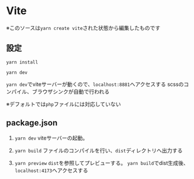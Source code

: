 # Vite
※このソースは`yarn create vite`された状態から編集したものです

## 設定
```
yarn install

yarn dev
```
`yarn dev`でviteサーバーが動くので、`localhost:8881`へアクセスする
scssのコンパイル、ブラウザシンクが自動で行われる

※デフォルトでは`php`ファイルには対応していない

## package.json
1. `yarn dev`
viteサーバーの起動。

2. `yarn build`
ファイルのコンパイルを行い、`dist`ディレクトリへ出力する

3. `yarn preview`
`dist`を参照してプレビューする。
`yarn build`でdist生成後、`localhost:4173`へアクセスする
